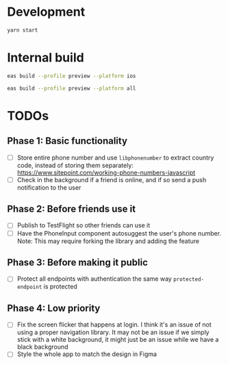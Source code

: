 # Development

```sh
yarn start
```

# Internal build

```sh
eas build --profile preview --platform ios
```

```sh
eas build --profile preview --platform all
```

# TODOs
## Phase 1: Basic functionality
- [ ] Store entire phone number and use `libphonenumber` to extract country code, instead of storing them separately: https://www.sitepoint.com/working-phone-numbers-javascript
- [ ] Check in the background if a friend is online, and if so send a push notification to the user

## Phase 2: Before friends use it
- [ ] Publish to TestFlight so other friends can use it
- [ ] Have the PhoneInput component autosuggest the user's phone number. Note: This may require forking the library and adding the feature

## Phase 3: Before making it public
- [ ] Protect all endpoints with authentication the same way `protected-endpoint` is protected

## Phase 4: Low priority
- [ ] Fix the screen flicker that happens at login. I think it's an issue of not using a proper navigation library. It may not be an issue if we simply stick with a white background, it might just be an issue while we have a black background
- [ ] Style the whole app to match the design in Figma